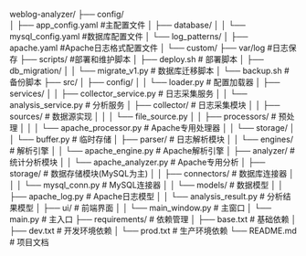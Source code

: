 weblog-analyzer/
├── config/                          
│   ├── app_config.yaml             #主配置文件
│   ├── database/
│   │   └── mysql_config.yaml       #数据库配置文件
│   └── log_patterns/
│       ├── apache.yaml             #Apache日志格式配置文件
│       └── custom/
├── var/log                         #日志保存
├── scripts/                        #部署和维护脚本
│   ├── deploy.sh                   # 部署脚本
│   ├── db_migration/
│   │   └── migrate_v1.py           # 数据库迁移脚本
│   └── backup.sh                   # 备份脚本
├── src/
│   ├── config/
│   │   └── loader.py               # 配置加载器
│   ├── services/
│   │   ├── collector_service.py    # 日志采集服务
│   │   └── analysis_service.py     # 分析服务
│   ├── collector/                  # 日志采集模块
│   │   ├── sources/                # 数据源实现
│   │   │   └── file_source.py
│   │   ├── processors/             # 预处理
│   │   │   └── apache_processor.py # Apache专用处理器
│   │   └── storage/
│   │       └── buffer.py           # 临时存储
│   ├── parser/                     # 日志解析模块
│   │   └── engines/                # 解析引擎
│   │       └── apache_engine.py    # Apache解析引擎
│   ├── analyzer/                   # 统计分析模块
│   │   └── apache_analyzer.py      # Apache专用分析
│   ├── storage/                    # 数据存储模块(MySQL为主)
│   │   ├── connectors/             # 数据库连接器
│   │   │   └── mysql_conn.py       # MySQL连接器
│   │   └── models/                 # 数据模型
│   │       ├── apache_log.py       # Apache日志模型
│   │       └── analysis_result.py  # 分析结果模型
│   ├── ui/                         # 前端界面
│   │   └── main_window.py          # 主窗口
│   └── main.py                     # 主入口
├── requirements/                   # 依赖管理
│   ├── base.txt                    # 基础依赖
│   ├── dev.txt                     # 开发环境依赖
│   └── prod.txt                    # 生产环境依赖
└── README.md                       # 项目文档